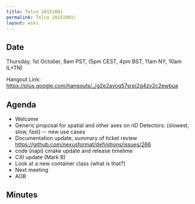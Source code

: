 ```yaml
---
title: Telco 20151001
permalink: Telco_20151001/
layout: wiki
---
```


Date
----

Thursday, 1st October, 8am PST, (5pm CEST, 4pm BST, 11am NY, 10am IL+TN)

Hangout Link:
<https://plus.google.com/hangouts/_/g2e2ayoq57srpi2g4zv2c2ewbua>

Agenda
------

-   Welcome
-   Generic proposal for spatial and other axes on nD Detectors:
    (slowest, slow, fast) -- new use cases
-   Documentation update, summary of ticket review
    <https://github.com/nexusformat/definitions/issues/266>
-   code (napi) cmake update and release timelime
-   CXI update (Mark B)
-   Look at a new container class (what is that?)
-   Next meeting
-   AOB

Minutes
-------
